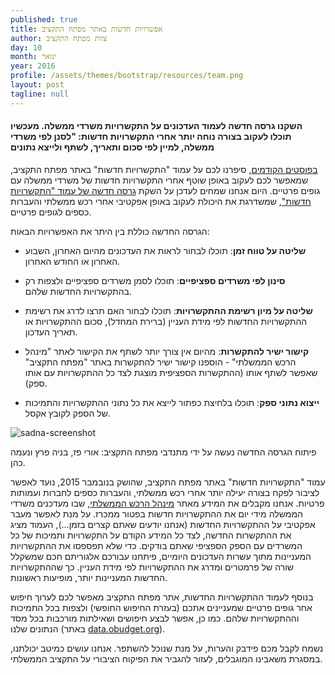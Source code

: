 ```yaml
---
published: true
title: אפשרויות חדשות באתר מפתח התקציב
author: צוות מפתח התקציב
day: 10
month: ינואר
year: 2016
profile: /assets/themes/bootstrap/resources/team.png
layout: post
tagline: null
---
```


#### השקנו גרסה חדשה לעמוד העדכונים על התקשרויות משרדי ממשלה. מעכשיו תוכלו לעקוב בצורה נוחה יותר אחרי התקשרויות חדשות: "לסנן לפי משרדי ממשלה, למיין לפי סכום ותאריך, לשתף ולייצא נתונים

[בפוסטים הקודמים](http://paperboydesignlab.github.io/2015/11/26/2015_002/), סיפרנו לכם על עמוד "התקשרויות חדשות" באתר מפתח התקציב, שמאפשר לכם לעקוב באופן שוטף אחרי התקשרויות חדשות של משרדי ממשלה עם גופים פרטיים. היום אנחנו שמחים לעדכן על השקת [גרסה חדשה של עמוד "התקשרויות חדשות"](http://www.obudget.org/#spending//2014/main), שמשדרגת את היכולת לעקוב באופן אפקטיבי אחרי רכש ממשלתי והעברות כספים לגופים פרטיים.

הגרסה החדשה כוללת בין היתר את האפשרויות הבאות:

* **שליטה על טווח זמן**: תוכלו לבחור לראות את העדכונים מהיום האחרון, השבוע האחרון או החודש האחרון.  

* **סינון לפי משרדים ספציפיים**: תוכלו לסמן משרדים ספציפיים ולצפות רק בהתקשרויות החדשות שלהם.   

* **שליטה על מיון רשימת ההתקשרויות**: תוכלו לבחור האם תרצו לדרג את רשימת ההתקשרויות החדשות לפי מידת העניין (ברירת המחדל), סכום ההתקשרויות או תאריך העדכון.

* **קישור ישיר להתקשרות**: מהיום אין צורך יותר לשתף את הקישור לאתר "מינהל הרכש הממשלתי" - הוספנו קישור ישיר להתקשרות באתר "מפתח התקציב" שאפשר לשתף אותו (ההתקשרות הספציפית מוצגת לצד כל ההתקשרויות עם אותו ספק). 

* **ייצוא נתוני ספק**: תוכלו בלחיצת כפתור לייצא את כל נתוני ההתקשרויות והתמיכות של הספק לקובץ אקסל.  

![sadna-screenshot](https://cloud.githubusercontent.com/assets/15155676/12222261/fedf942e-b7bf-11e5-887d-9427623f9222.jpg)

פיתוח הגרסה החדשה נעשה על ידי מתנדבי מפתח התקציב: אורי פז, בניה פרץ ונעמה כהן. 


עמוד "התקשרויות חדשות" באתר מפתח התקציב, שהושק בנובמבר 2015, נועד לאפשר לציבור לפקח בצורה יעילה יותר אחרי רכש ממשלתי, והעברות כספים לחברות ועמותות פרטיות. אנחנו מקבלים את המידע מאתר [מינהל הרכש הממשלתי](http://www.mr.gov.il/), שבו מעדכנים משרדי הממשלה מידי יום את ההתקשרויות חדשות בפטור ממכרז. על מנת לאפשר מעבר אפקטיבי על ההתקשרויות החדשות (אנחנו יודעים שאתם קצרים בזמן…), העמוד מציג את ההתקשרות החדשה, לצד כל המידע הקודם על התקשרויות ותמיכות של כל המשרדים עם הספק הספציפי שאתם בודקים. כדי שלא תפספסו את ההתקשרויות המעניינות מתוך עשרות העדכונים היומיים, פיתחנו עבורכם אלגוריתם חכם שמשקלל שורה של פרמטרים ומדרג את ההתקשרויות לפי מידת העניין. כך שההתקשרויות החדשות המעניינות יותר, מופיעות ראשונות.

בנוסף לעמוד ההתקשרויות החדשות, אתר מפתח התקציב מאפשר לכם לערוך חיפוש אחר גופים פרטיים שמעניינים אתכם (בעזרת החיפוש החופשי) ולצפות בכל התמיכות וההתקשרויות שלהם. כמו כן, אפשר לבצע חיפושים ושאילתות מורכבות בכל מסד הנתונים שלנו (באתר [data.obudget.org](http://data.obudget.org)). 
  
נשמח לקבל מכם פידבק והערות, על מנת שנוכל להשתפר. אנחנו עושים כמיטב יכולתנו, במסגרת משאבינו המוגבלים, לעזור להגביר את הפיקוח הציבורי על התקציב הממשלתי.
